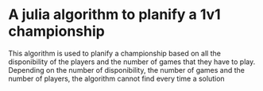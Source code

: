 # A julia algorithm to planify a 1v1 championship
This algorithm is used to planify a championship based on all the disponibility of the players and the number of games that they have to play.
Depending on the number of disponibility, the number of games and the number of players, the algorithm cannot find every time a solution
